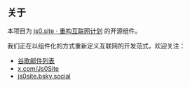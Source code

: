 ## 关于

本项目为 [js0.site ⋅ 重构互联网计划](https://js0.site) 的开源组件。

我们正在以组件化的方式重新定义互联网的开发范式，欢迎关注：

* [谷歌邮件列表](https://groups.google.com/g/js0-site)
* [x.com/Js0Site](https://x.com/Js0Site)
* [js0site.bsky.social](https://bsky.app/profile/js0site.bsky.social)